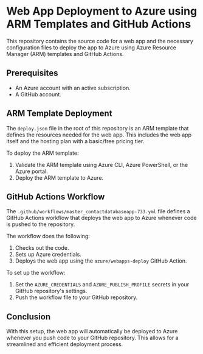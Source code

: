 # Web App Deployment to Azure using ARM Templates and GitHub Actions

This repository contains the source code for a web app and the necessary configuration files to deploy the app to Azure using Azure Resource Manager (ARM) templates and GitHub Actions.

## Prerequisites

- An Azure account with an active subscription.
- A GitHub account.

## ARM Template Deployment

The `deploy.json` file in the root of this repository is an ARM template that defines the resources needed for the web app. This includes the web app itself and the hosting plan with a basic/free pricing tier.

To deploy the ARM template:

1. Validate the ARM template using Azure CLI, Azure PowerShell, or the Azure portal.
2. Deploy the ARM template to Azure.

## GitHub Actions Workflow

The `.github/workflows/master_contactdatabaseapp-733.yml` file defines a GitHub Actions workflow that deploys the web app to Azure whenever code is pushed to the repository.

The workflow does the following:

1. Checks out the code.
2. Sets up Azure credentials.
3. Deploys the web app using the `azure/webapps-deploy` GitHub Action.

To set up the workflow:

1. Set the `AZURE_CREDENTIALS` and `AZURE_PUBLISH_PROFILE` secrets in your GitHub repository's settings.
2. Push the workflow file to your GitHub repository.

## Conclusion

With this setup, the web app will automatically be deployed to Azure whenever you push code to your GitHub repository. This allows for a streamlined and efficient deployment process.
